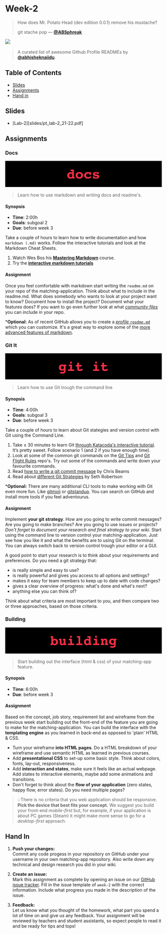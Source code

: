 # Week-2

> How does Mr. Potato Head (dev edition 0.0.1) remove his mustache?
>
> git stache pop
> — [**@ABSphreak**][quote-author]

[![][inspiration-cover]][inspiration-link]

> A curated list of awesome Github Profile READMEs by [**@abhisheknaiidu**][inspiration-author].

## Table of Contents

* [Slides](#slides)
* [Assignments](#assignments)
* [Hand in](#hand-in)

## Slides
* [Lab-2][slides/pt_lab-2_21-22.pdf]

## Assignments

### Docs

![Docs Banner](assets/banners/banner-docs.jpg)

> Learn how to use markdown and writing docs and readme's.

#### Synopsis

*  **Time**: 2:00h
*  **Goals**: subgoal 2
*  **Due**: before week 3

Take a couple of hours to learn how to write documentation and how `markdown (.md)` works. Follow the interactive tutorials and look at the Markdown Cheat Sheets.

1. Watch Wes Bos his [**Mastering Markdown**][markdown] course.
2. Try the [**interactive markdown tutorials**](interactive)

#### Assignment

Once you feel comfortable with markdown start writing the `readme.md` on your repo of the matching-application. Think about what to include in the readme.md. What does somebody who wants to look at your project want to know? Document how to install the project? Document what your features does? If you want to go even further look at what [_community files_][community] you can include in your repo.

***Optional:** As of recent GitHub allows you to create a [_profile_ `readme.md`][profile] which you can customize. It's a great way to explore some of the [more advanced features of markdown](advanced).

### Git It

![Git Banner](assets/banners/banner-git.jpg)

> Learn how to use Git trough the command line

#### Synopsis

*  **Time**: 4:00h
*  **Goals**: subgoal 3
*  **Due**: before week 3

Take a couple of hours to learn about Git stategies and version control with Git using the Command Line.

1. Take ± 30 minutes to learn Git [through Katacoda's interactive tutorial][katacoda]. It’s pretty sweet. Follow scenario 1 (and 2 if you have enough time).
2. Look at some of the common git commands on the [Git Tips][tips] and [Git Flight Rules][flight] repo's. Try out some of the commands and write down your favourite commands.
3. Read [how to write a git commit message][message] by Chris Beams
4. Read about [different Git Strategies][strategy] by Seth Robertson

***Optional:** There are many additional CLI tools to make working with Git even more fun. Like [gitmoji][emoji] or [gitstandup][standup]. You can search on GitHub and install more tools if you feel adventourus.

#### Assignment

Implement **your git strategy**. How are you going to write commit messages? Are you going to make branches? Are you going to use issues or projects? _Don't forget to document your research and final strategy to your wiki_. Start using the command line to version control your matching-application. Just see how you like it and what the benefits are to using Git on the terminal. You can always switch back to version control trough your editor or a GUI.

A good point to start your research is to think about your requirements and preferences. Do you need a git strategy that:
* is really simple and easy to use?
* is really powerful and gives you access to all options and settings?
* makes it easy for team members to keep up to date with code changes?
* gives a clear overview of progress: what's done and what's next?
* anything else you can think of?

Think about what criteria are most important to you, and then compare two or three approaches, based on those criteria.

### Building
![Building Banner](assets/banners/banner-building.jpg)

> Start building out the interface (html & css) of your matching-app feature.

#### Synopsis

*  **Time**: 6:00h
*  **Due**: before week 3

#### Assignment

Based on the concept, job story, requirement list and wireframe from the previous week start building out the front-end of the feature you are going to make for the matching-application. You can build the interface with the **templating engine** as you learned in back-end as opposed to 'plain' HTML & CSS.

* Turn your wireframe **into HTML pages**. Do a HTML breakdown of your wireframe and use semantic HTML as learned in previous courses.
* Add **presentational CSS** to set-up some basic style. Think about colors, fonts, lay-out, responsiveness. 
* Add **interaction and states**, make sure it feels like an actual webpage. Add states to interactive elements, maybe add some animations and transitions.
* Don't forget to think about the **flow of your application** (zero states, happy flow, error states). Do you need multiple pages?

> 💡There is no criteria that you web application should be responsive. **Pick the device that best fits your concept.** We suggest you build your front-end _mobile-first_ but, for example, if your application is about PC games (Steam) it might make more sense to go for a _desktop-first_ approach.

## Hand In

1. **Push your changes:**  
Commit any code progess in your repository on GitHub under your username in your own matching-app repository. Also write down any technical and design research you did in your wiki.

1. **Create an issue:**  
Mark this assignment as complete by opening an issue on our [GitHub issue tracker][issues]. Fill in the issue template of `week-2` with the correct information. Include what progress you made in the description of the issue.

3. **Feedback:**  
Let us know what you thought of the homework, what part you spend a lot of time on and give us any feedback. Your assignment will be reviewed by teachers and student assistants, so expect people to read it and be ready for tips and tops!

[inspiration-cover]: assets/covers/profile.png
[inspiration-link]: https://github.com/abhisheknaiidu/awesome-github-profile-readme
[inspiration-author]: https://github.com/abhisheknaiidu
[quote-author]: https://github.com/ABSphreak

[issues]: https://github.com/cmda-bt/pt-course-21-22/issues/new/choose
[lab2]: /slides/pt_21-22_lab-2.pdf

[markdown]: https://www.youtube.com/watch?v=Je5w18nn-e8&list=PLu8EoSxDXHP7v7K5nZSMo9XWidbJ_Bns3
[community]: https://opensource.guide/code-of-conduct/
[interactive]: https://www.markdowntutorial.com/
[katacoda]: https://www.katacoda.com/courses/git
[tips]: https://github.com/git-tips/tips
[flight]: https://github.com/k88hudson/git-flight-rules/
[message]: https://chris.beams.io/posts/git-commit/
[emoji]: https://gitmoji.dev
[standup]: https://github.com/kamranahmedse/git-standup
[profile]: https://docs.github.com/en/github/setting-up-and-managing-your-github-profile/managing-your-profile-readme
[advanced]: https://github.com/abhisheknaiidu/awesome-github-profile-readme
[strategy]: https://sethrobertson.github.io/GitBestPractices/#workflow
